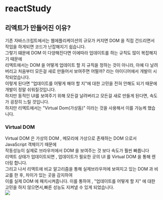 # reactStudy

## 리엑트가 만들어진 이유?

기존 자바스크립트에서는 웹에플리케이션의 규모가 커지면 DOM 을 직접 건드리면서 작업을 하게되면 코드가 난잡해지기 쉽습니다.  
그렇기 떄문에 DOM 이 다양해진다면 이에따라 업데이트를 하는 규칙도 많이 복잡해지기 때문에  
리엑트에서는 DOM 을 어떻게 업데이트 할 지 규칙을 정하는 것이 아니라, 아예 다 날려버리고 처음부터 모든걸 새로 만들어서 보여주면 어떨까? 라는 아이디어에서 개발이 시작되었습니다.  
이렇게 된다면 "업데이트를 어떻게 해야 할 지"에 대한 고민을 전혀 안해도 되기 때문에 개발이 정말 쉬워질것입니다.  
하지만 동적인 UI를 보여주기 위해 모든걸 날려버리고 모든걸 새로 만들게 된다면, 속도가 굉장히 느릴 것입니다.  
하지만 리엑트에서는 "Virtual Dom(가상돔)" 이라는 것을 사용해서 이를 가능케 했습니다.

### Virtual DOM

Virtual DOM 은 가상의 DOM , 메모리에 가상으로 존재하는 DOM 으로서 JavaScript 객체이기 때문에  
작동성능이 실제로 브라우저에서 DOM 을 보여주는 것 보다 속도가 훨씬 빠릅니다  
리액트 상태가 업데이트되면 , 업데이트가 필요한 곳의 UI 를 Virtual DOM 을 통해 렌더링 합니다.  
그리고 나서 리액트에 비교 알고리즘을 통해 실제브라우저에 보여지고 있는 DOM 과 비교를 한 후, 차이가 있는 곳을 감지하여  
이를 실제 DOM 에 패치시켜줍니다. 이를 통하여 , "업데이트를 어떻게 할 지" 에 대한 고민을 하지 않으면서,빠른 성능도 지켜낼 수 있게 되었습니다.  
<img src="https://i.imgur.com/u6YnxUS.png"></img>
